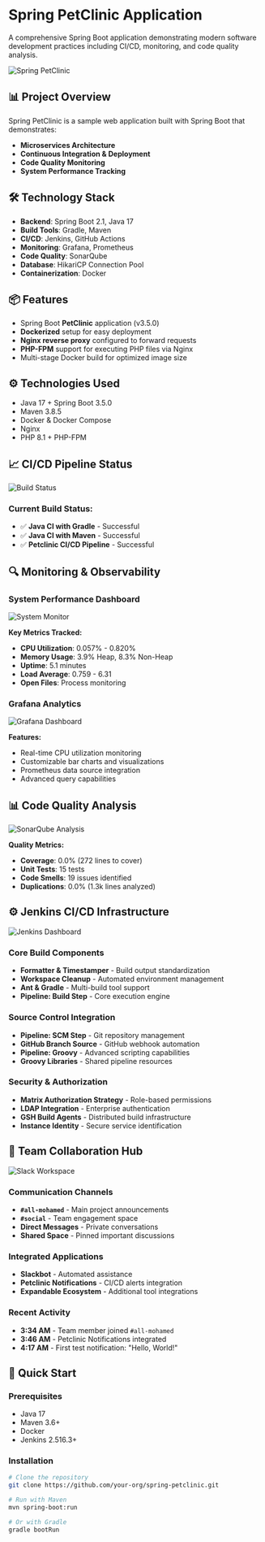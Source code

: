# Spring PetClinic Application

A comprehensive Spring Boot application demonstrating modern software development practices including CI/CD, monitoring, and code quality analysis.

![Spring PetClinic](screen/Screenshot%202025-10-02%20053648.png)

## 📊 Project Overview

Spring PetClinic is a sample web application built with Spring Boot that demonstrates:
- **Microservices Architecture**
- **Continuous Integration & Deployment**
- **Code Quality Monitoring**
- **System Performance Tracking**

## 🛠️ Technology Stack

- **Backend**: Spring Boot 2.1, Java 17
- **Build Tools**: Gradle, Maven
- **CI/CD**: Jenkins, GitHub Actions
- **Monitoring**: Grafana, Prometheus
- **Code Quality**: SonarQube
- **Database**: HikariCP Connection Pool
- **Containerization**: Docker

## 📦 Features

- Spring Boot **PetClinic** application (v3.5.0)
- **Dockerized** setup for easy deployment
- **Nginx reverse proxy** configured to forward requests
- **PHP-FPM** support for executing PHP files via Nginx
- Multi-stage Docker build for optimized image size

## ⚙️ Technologies Used

- Java 17 + Spring Boot 3.5.0
- Maven 3.8.5
- Docker & Docker Compose
- Nginx
- PHP 8.1 + PHP-FPM

## 📈 CI/CD Pipeline Status

![Build Status](screen/Screenshot%202025-10-02%20051807.png)

### Current Build Status:
- ✅ **Java CI with Gradle** - Successful
- ✅ **Java CI with Maven** - Successful  
- ✅ **Petclinic CI/CD Pipeline** - Successful

## 🔍 Monitoring & Observability

### System Performance Dashboard
![System Monitor](screen/Screenshot%202025-09-13%20134420.png)

**Key Metrics Tracked:**
- **CPU Utilization**: 0.057% - 0.820%
- **Memory Usage**: 3.9% Heap, 8.3% Non-Heap
- **Uptime**: 5.1 minutes
- **Load Average**: 0.759 - 6.31
- **Open Files**: Process monitoring

### Grafana Analytics
![Grafana Dashboard](screen/Screenshot%202025-09-13%20154327.png)

**Features:**
- Real-time CPU utilization monitoring
- Customizable bar charts and visualizations
- Prometheus data source integration
- Advanced query capabilities

## 📊 Code Quality Analysis

![SonarQube Analysis](screen/Screenshot%202025-09-13%20130626.png)

**Quality Metrics:**
- **Coverage**: 0.0% (272 lines to cover)
- **Unit Tests**: 15 tests
- **Code Smells**: 19 issues identified
- **Duplications**: 0.0% (1.3k lines analyzed)

## ⚙️ Jenkins CI/CD Infrastructure

![Jenkins Dashboard](screen/Screenshot%202025-10-01%20210938.png)

### **Core Build Components**
- **Formatter & Timestamper** - Build output standardization
- **Workspace Cleanup** - Automated environment management
- **Ant & Gradle** - Multi-build tool support
- **Pipeline: Build Step** - Core execution engine

### **Source Control Integration**
- **Pipeline: SCM Step** - Git repository management
- **GitHub Branch Source** - GitHub webhook automation
- **Pipeline: Groovy** - Advanced scripting capabilities
- **Groovy Libraries** - Shared pipeline resources

### **Security & Authorization**
- **Matrix Authorization Strategy** - Role-based permissions
- **LDAP Integration** - Enterprise authentication
- **GSH Build Agents** - Distributed build infrastructure
- **Instance Identity** - Secure service identification

## 👥 Team Collaboration Hub

![Slack Workspace](screen/Screenshot%202025-10-02%20042004.png)
### **Communication Channels**
- **`#all-mohamed`** - Main project announcements
- **`#social`** - Team engagement space
- **Direct Messages** - Private conversations
- **Shared Space** - Pinned important discussions

### **Integrated Applications**
- **Slackbot** - Automated assistance
- **Petclinic Notifications** - CI/CD alerts integration
- **Expandable Ecosystem** - Additional tool integrations

### **Recent Activity**
- **3:34 AM** - Team member joined `#all-mohamed`
- **3:46 AM** - Petclinic Notifications integrated
- **4:17 AM** - First test notification: "Hello, World!"

## 🚀 Quick Start

### Prerequisites
- Java 17
- Maven 3.6+
- Docker
- Jenkins 2.516.3+

### Installation
```bash
# Clone the repository
git clone https://github.com/your-org/spring-petclinic.git

# Run with Maven
mvn spring-boot:run

# Or with Gradle
gradle bootRun